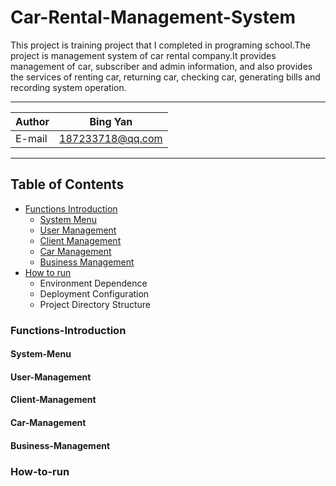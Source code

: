 # Car-Rental-Management-System
This project is training project that I completed in programing school.The project is management system of car rental company.It provides management of car, subscriber and admin information, and also provides the services of renting car, returning car, checking car, generating bills and recording system operation.
****
    
|Author|Bing Yan|
|---|---
|E-mail|187233718@qq.com


****
## Table of Contents
* [Functions Introduction](#Functions-Introduction)
    * [System Menu](#System-Menu)
    * [User Management](#User-Management)
    * [Client Management](#Client-Management)
    * [Car Management](#Car-Management)
    * [Business Management](#Business-Management)
* [How to run](#How-to-run)
    * Environment Dependence
    * Deployment Configuration
    * Project Directory Structure
    
### Functions-Introduction
#### System-Menu
#### User-Management
#### Client-Management
#### Car-Management
#### Business-Management
### How-to-run
    
